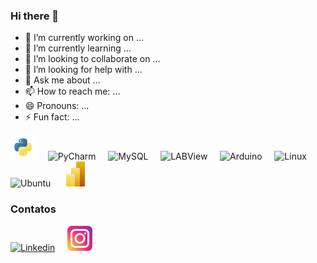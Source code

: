 ### Hi there 👋
- 🔭 I’m currently working on ...
- 🌱 I’m currently learning ...
- 👯 I’m looking to collaborate on ...
- 🤔 I’m looking for help with ...
- 💬 Ask me about ...
- 📫 How to reach me: ...
- 😄 Pronouns: ...
- ⚡ Fun fact: ...

<img height="40" src="https://raw.githubusercontent.com/github/explore/80688e429a7d4ef2fca1e82350fe8e3517d3494d/topics/python/python.png" alt="Python">&nbsp;&nbsp;&nbsp;&nbsp;
<img height="40" src="https://dashboard.snapcraft.io/site_media/appmedia/2017/11/PyCharmCore256.png" alt="PyCharm" />&nbsp;&nbsp;&nbsp;&nbsp;
<img height="40" src="https://cdn.jsdelivr.net/gh/devicons/devicon/icons/mysql/mysql-original-wordmark.svg" alt="MySQL" />&nbsp;&nbsp;&nbsp;&nbsp;
<img height="40" src="https://cdn.jsdelivr.net/gh/devicons/devicon/icons/labview/labview-original-wordmark.svg" alt="LABView" />&nbsp;&nbsp;&nbsp;&nbsp;
<img height="40" src="https://cdn.jsdelivr.net/gh/devicons/devicon/icons/arduino/arduino-original-wordmark.svg" alt="Arduino" />&nbsp;&nbsp;&nbsp;&nbsp;
<img height="40" src="https://cdn.jsdelivr.net/gh/devicons/devicon/icons/linux/linux-original.svg" alt="Linux" />&nbsp;&nbsp;&nbsp;&nbsp;
<img height="40" src="https://cdn.jsdelivr.net/gh/devicons/devicon/icons/ubuntu/ubuntu-plain.svg" alt="Ubuntu" />&nbsp;&nbsp;&nbsp;&nbsp;
<img height="40" src="https://github.com/fabricio2384/fabricio2384/blob/main/New_Power_BI_Logo.svg.png" alt="Power BI" />

### Contatos

[<img height="40" src="https://cdn.jsdelivr.net/gh/devicons/devicon/icons/linkedin/linkedin-original.svg" alt="Linkedin"/>](https://www.linkedin.com/in/fabricio-santos-20704570/)&nbsp;&nbsp;&nbsp;&nbsp;
[<img height="40" src="https://github.com/fabricio2384/fabricio2384/blob/main/iconfinder-social-media-applications-3instagram-4102579_113804.svg" alt="Instagram"/>](https://www.instagram.com/fabricioaps1/)



